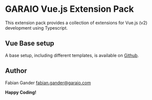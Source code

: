 # GARAIO Vue.js Extension Pack

This extension pack provides a collection of extensions for Vue.js (v2) development using Typescript.

## Vue Base setup

A base setup, including different templates, is available on [Github](https://github.com/garaio/vue-base).

## Author

Fabian Gander <fabian.gander@garaio.com>

**Happy Coding!**
